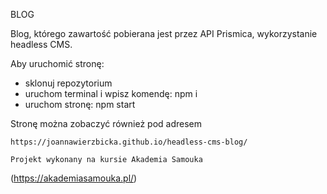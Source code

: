 BLOG 

Blog, którego zawartość pobierana jest przez API Prismica, wykorzystanie headless CMS.

Aby uruchomić stronę:

- sklonuj repozytorium
- uruchom terminal i wpisz komendę: npm i
- uruchom stronę: npm start

Stronę można zobaczyć również pod adresem
```
https://joannawierzbicka.github.io/headless-cms-blog/

Projekt wykonany na kursie Akademia Samouka
```
(https://akademiasamouka.pl/)